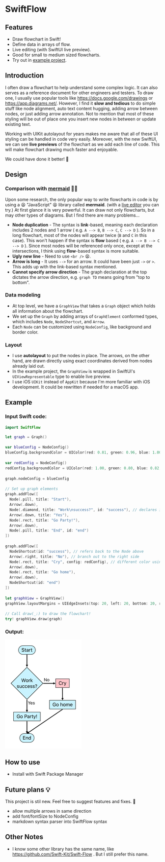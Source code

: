 # SwiftFlow

## Features
- Draw flowchart in Swift!
- Define data in arrays of flow. 
- Live editing (with SwiftUI live preview).
- Good for small to medium sized flowcharts.
- Try out in [example project](Example/SwiftFlowExample/ContentView.swift).

## Introduction

I often draw a flowchart to help understand some complex logic. It can also serves as a reference document for other engineers and testers.
To draw one, I usually use popular tools like https://docs.google.com/drawings or https://app.diagrams.net/. 
However, I find it **slow and tedious** to do simple stuff like node alignment, auto text content hugging, adding arrow between nodes, or just adding arrow annotation. 
Not to mention that most of these styling will be out of place one you insert new nodes in between or update existing text.

Working with UIKit autolayout for years makes me aware that all of these UI styling can be handled in code very easily.
Moreover, with the new SwiftUI, we can see **live previews** of the flowchart as we add each line of code. This will make flowchart drawing much faster and enjoyable.  

We could have done it better! 💪

## Design

### Comparison with [mermaid](https://mermaidjs.github.io/#/) 🧜‍♀️

Upon some research, the only popular way to write flowcharts in code is by using a 😫 "JavaScript" 😫 library called **mermaid**. (with a [live editor](https://mermaid-js.github.io/mermaid-live-editor) you can try.)
At first glance it is very powerful. It can draw not only flowcharts, but may other types of diagrams. But I find there are many problems...

- **Node duplication** - The syntax is **link**-based, meaning each declaration includes 2 nodes and 1 arrow ( e.g. `A --> B`, `B --> C`, `C --> D` ). So in a long flowchart, most of the nodes will appear  twice (`B` and `C` in this case). This won't happen if the syntax is **flow** based ( e.g. `A --> B --> C --> D` ). Since most nodes will be referenced only once, except at the intersections, I think using **flow**-based syntax is more suitable.
- **Ugly new line** - Need to use `<br />` 😫.
- **Arrow is long** - It uses `-->` for an arrow. It could have been just `->` or `>`. This adds up with the link-based syntax mentioned.
- **Cannot specify arrow direction** - The graph declaration at the top dictates the arrow direction, e.g. `graph TD` means going from "top to bottom".

### Data modeling

- At top level, we have a `GraphView` that takes a `Graph` object which holds all information about the flowchart.
- We set up the `Graph` by adding arrays of `GraphElement` conformed types, which includes `Node`, `NodeShortcut`, and `Arrow`.
- Each `Node` can be customized using `NodeConfig`, like background and border color.

### Layout

- I use **autolayout** to put the nodes in place. The arrows, on the other hand, are drawn directly using exact coordinates derived from nodes already laid out.
- In the example project, the `GraphView` is wrapped in SwiftUI's `UIViewRepresentable` type to enable live preview.
- I use iOS `UIKit` instead of `AppKit` because I'm more familiar with iOS development. It could be rewritten if needed for a macOS app.

## Example

### Input Swift code:
```swift
import SwiftFlow
```

```swift
let graph = Graph()

var blueConfig = NodeConfig()
blueConfig.backgroundColor = UIColor(red: 0.81, green: 0.96, blue: 1.00, alpha: 1.00)

var redConfig = NodeConfig()
redConfig.backgroundColor = UIColor(red: 1.00, green: 0.80, blue: 0.82, alpha: 1.00)

graph.nodeConfig = blueConfig

// Set up graph elements
graph.addFlow([
  Node(.pill, title: "Start"),
  Arrow(.down),
  Node(.diamond, title: "Work\nsuccess?", id: "success"), // declares id for later reference
  Arrow(.down, title: "Yes"),
  Node(.rect, title: "Go Party!"),
  Arrow(.down),
  Node(.pill, title: "End", id: "end")
])

graph.addFlow([
  NodeShortcut(id: "success"), // refers back to the Node above
  Arrow(.right, title: "No"), // branch out to the right side
  Node(.rect, title: "Cry", config: redConfig), // different color using config
  Arrow(.down),
  Node(.rect, title: "Go home"),
  Arrow(.down),
  NodeShortcut(id: "end")
])

let graphView = GraphView()
graphView.layoutMargins = UIEdgeInsets(top: 20, left: 20, bottom: 20, right: 20)

// Call draw(_:) to draw the flowchart!
try! graphView.draw(graph)
```

### Output:
![Output](images/output2.png)


## How to use
- Install with Swift Package Manager


## Future plans 💡
This project is stil new. Feel free to suggest features and fixes. 🙂
- allow multiple arrows in same direction
- add font/fontSize to NodeConfig
- markdown syntax parser into SwiftFlow syntax


## Other Notes
- I know some other library has the same name, like https://github.com/Swift-Kit/Swift-Flow . But I still prefer this name.
